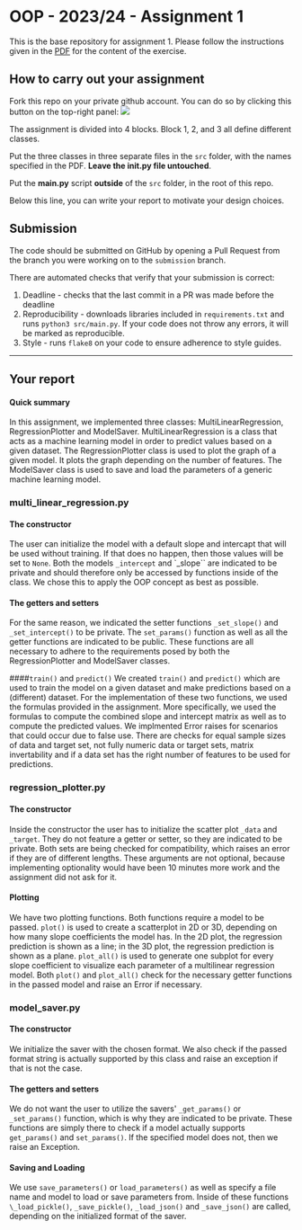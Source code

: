 # OOP - 2023/24 - Assignment 1

This is the base repository for assignment 1.
Please follow the instructions given in the [PDF](https://brightspace.rug.nl/content/enforced/243046-WBAI045-05.2023-2024.1/2023_24_OOP.pdf) for the content of the exercise.

## How to carry out your assignment

Fork this repo on your private github account.
You can do so by clicking this button on the top-right panel:
![](fork.png) 

The assignment is divided into 4 blocks.
Block 1, 2, and 3 all define different classes.

Put the three classes in three separate files in the `src` folder, with the names specified in the PDF.
**Leave the __init__.py file untouched**.

Put the **main.py** script **outside** of the `src` folder, in the root of this repo.

Below this line, you can write your report to motivate your design choices.

## Submission

The code should be submitted on GitHub by opening a Pull Request from the branch you were working on to the `submission` branch.

There are automated checks that verify that your submission is correct:

1. Deadline - checks that the last commit in a PR was made before the deadline
2. Reproducibility - downloads libraries included in `requirements.txt` and runs `python3 src/main.py`. If your code does not throw any errors, it will be marked as reproducible.
3. Style - runs `flake8` on your code to ensure adherence to style guides.

---

## Your report

#### Quick summary
In this assignment, we implemented three classes: MultiLinearRegression, RegressionPlotter and ModelSaver. MultiLinearRegression is a class that acts as a machine learning model in order to predict values based on a given dataset. The RegressionPlotter class is used to plot the graph of a given model. It plots the graph depending on the number of features. The ModelSaver class is used to save and load the parameters of a generic machine learning model.

### multi_linear_regression.py

#### The constructor
The user can initialize the model with a default slope and intercapt that will be used without training. If that does no happen, then those values will be set to `None`. Both the models `_intercept` and `_slope`` are indicated to be private and should therefore only be accessed by functions inside of the class. We chose this to apply the OOP concept as best as possible.

#### The getters and setters
For the same reason, we indicated the setter functions `_set_slope()` and `_set_intercept()` to be private. The `set_params()` function as well as all the getter functions are indicated to be public. These functions are all necessary to adhere to the requirements posed by both the RegressionPlotter and ModelSaver classes.

####`train()` and `predict()`
We created `train()` and `predict()` which are used to train the model on a given dataset and make predictions based on a (different) dataset. For the implementation of these two functions, we used the formulas provided in the assignment. More specifically, we used the formulas to compute the combined slope and intercept matrix as well as to compute the predicted values.
We implmented Error raises for scenarios that could occur due to false use. There are checks for equal sample sizes of data and target set, not fully numeric data or target sets, matrix invertability and if a data set has the right number of features to be used for predictions.


### regression_plotter.py

#### The constructor
Inside the constructor the user has to initialize the scatter plot `_data` and `_target`. They do not feature a getter or setter, so they are indicated to be private. Both sets are being checked for compatibility, which raises an error if they are of different lengths. These arguments are not optional, because implementing optionality would have been 10 minutes more work and the assignment did not ask for it.

#### Plotting
We have two plotting functions. Both functions require a model to be passed.
`plot()` is used to create a scatterplot in 2D or 3D, depending on how many slope coefficients the model has. In the 2D plot, the regression prediction is shown as a line; in the 3D plot, the regression prediction is shown as a plane.
`plot_all()` is used to generate one subplot for every slope coefficient to visualize each parameter of a multilinear regression model.
Both `plot()` and `plot_all()` check for the necessary getter functions in the passed model and raise an Error if necessary. 

### model_saver.py

#### The constructor
We initialize the saver with the chosen format. We also check if the passed format string is actually supported by this class and raise an exception if that is not the case.

#### The getters and setters
We do not want the user to utilize the savers' `_get_params()` or `_set_params()` function, which is why they are indicated to be private. These functions are simply there to check if a model actually supports `get_params()` and `set_params()`. If the specified model does not, then we raise an Exception.

#### Saving and Loading
We use `save_parameters()` or `load_parameters()` as well as specify a file name and model to load or save parameters from. Inside of these functions `\_load_pickle()`, `_save_pickle()`, `_load_json()` and  `_save_json()` are called, depending on the initialized format of the saver.
